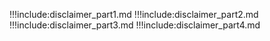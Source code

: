 !!!include:disclaimer_part1.md
!!!include:disclaimer_part2.md
!!!include:disclaimer_part3.md
!!!include:disclaimer_part4.md